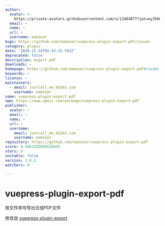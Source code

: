 ```yaml
---
author:
  avatar: >-
    https://private-avatars.githubusercontent.com/u/13484877?jwt=eyJhbGciOiJIUzI1NiIsInR5cCI6IkpXVCJ9.eyJpc3MiOiJnaXRodWIuY29tIiwiYXVkIjoicmF3LmdpdGh1YnVzZXJjb250ZW50LmNvbSIsImtleSI6ImtleTEiLCJleHAiOjE3MzQ2NzM4MDAsIm5iZiI6MTczNDY3MjYwMCwicGF0aCI6Ii91LzEzNDg0ODc3In0.YGj-HJ2b-tfHEXmkFHi-9T82QrMzHpZ9PrQZfj2nw4E&v=4
  email: ~
  name: ~
  url: ~
  username: eamiear
bugs: https://github.com/eamiear/vuepress-plugin-export-pdf/issues
category: plugin
date: '2020-11-24T01:43:32.591Z'
deprecated: false
description: export pdf
downloads: ~
homepage: https://github.com/eamiear/vuepress-plugin-export-pdf#readme
keywords: ~
license: ~
maintainers:
  - email: justcall_me_k@163.com
    username: eamiear
name: vuepress-plugin-export-pdf
npm: https://www.npmjs.com/package/vuepress-plugin-export-pdf
publisher:
  avatar: ~
  email: ~
  name: ~
  url: ~
  username:
    email: justcall_me_k@163.com
    username: eamiear
repository: https://github.com/eamiear/vuepress-plugin-export-pdf
score: 0.4462282684526643
stars: 0
unstable: false
version: 1.0.2
watchers: 0

---
```



# vuepress-plugin-export-pdf

按文件序号导出合成PDF文件

修改自 [vuepress-plugin-export](https://github.com/ulivz/vuepress-plugin-export)